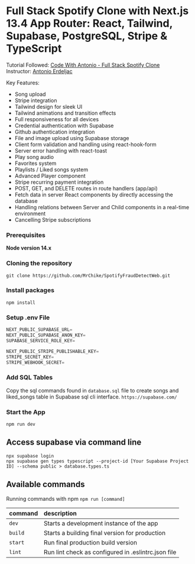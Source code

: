 # Full Stack Spotify Clone with Next.js 13.4 App Router: React, Tailwind, Supabase, PostgreSQL, Stripe & TypeScript

Tutorial Followed: [Code With Antonio - Full Stack Spotify Clone](https://youtu.be/2aeMRB8LL4o)
<br>
Instructor: [Antonio Erdeljac](https://github.com/antonioerdeljac)

Key Features:

- Song upload
- Stripe integration
- Tailwind design for sleek UI
- Tailwind animations and transition effects
- Full responsiveness for all devices
- Credential authentication with Supabase
- Github authentication integration
- File and image upload using Supabase storage
- Client form validation and handling using react-hook-form
- Server error handling with react-toast
- Play song audio
- Favorites system
- Playlists / Liked songs system
- Advanced Player component
- Stripe recurring payment integration
- POST, GET, and DELETE routes in route handlers (app/api)
- Fetch data in server React components by directly accessing the database
- Handling relations between Server and Child components in a real-time environment
- Cancelling Stripe subscriptions

### Prerequisites

**Node version 14.x**

### Cloning the repository

```shell
git clone https://github.com/MrChike/SpotifyFraudDetectWeb.git
```

### Install packages

```shell
npm install
```

### Setup .env File

```js
NEXT_PUBLIC_SUPABASE_URL=
NEXT_PUBLIC_SUPABASE_ANON_KEY=
SUPABASE_SERVICE_ROLE_KEY=

NEXT_PUBLIC_STRIPE_PUBLISHABLE_KEY=
STRIPE_SECRET_KEY=
STRIPE_WEBHOOK_SECRET=
```

### Add SQL Tables

Copy the sql commands found in `database.sql` file to create songs and liked_songs table in Supabase sql cli interface. `https://supabase.com/`

### Start the App

```shell
npm run dev
```

## Access supabase via command line
```shell
npx supabase login
npx supabase gen types typescript --project-id [Your Supabase Project ID] --schema public > database.types.ts
```

## Available commands

Running commands with npm `npm run [command]`

| command         | description                                         |
| :-------------- | :-------------------------------------------------- |
| `dev`           | Starts a development instance of the app            |
| `build`         | Starts a building final version for production      |
| `start`         | Run final production build version                  |
| `lint`          | Run lint check as configured in .eslintrc.json file |
